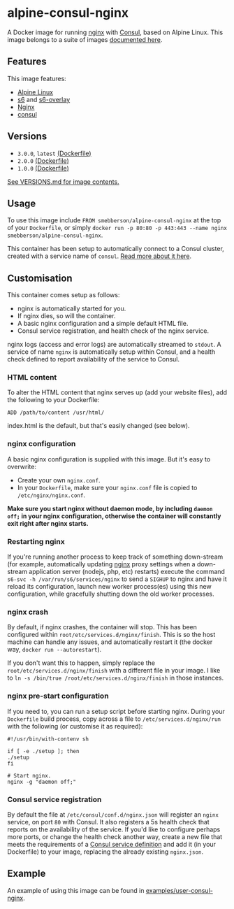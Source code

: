 # alpine-consul-nginx

A Docker image for running [nginx][nginx] with [Consul][consul], based on Alpine Linux.
This image belongs to a suite of images [documented here][dockeralpine].

## Features

This image features:

- [Alpine Linux][alpinelinux]
- [s6][s6] and [s6-overlay][s6overlay]
- [Nginx][nginx]
- [consul][consul]

## Versions

- `3.0.0`, `latest` [(Dockerfile)](https://github.com/smebberson/docker-alpine/blob/alpine-consul-nginx-v3.0.0/alpine-consul-nginx/Dockerfile)
- `2.0.0` [(Dockerfile)](https://github.com/smebberson/docker-alpine/blob/alpine-consul-nginx-v2.0.0/alpine-consul-nginx/Dockerfile)
- `1.0.0` [(Dockerfile)](https://github.com/smebberson/docker-alpine/blob/alpine-consul-nginx-v1.0.0/alpine-consul-nginx/Dockerfile)

[See VERSIONS.md for image contents.](https://github.com/smebberson/docker-alpine/blob/master/alpine-consul-nginx/VERSIONS.md)

## Usage

To use this image include `FROM smebberson/alpine-consul-nginx` at the top of your `Dockerfile`, or simply `docker run -p 80:80 -p 443:443 --name nginx smebberson/alpine-consul-nginx`.

This container has been setup to automatically connect to a Consul cluster, created with a service name of `consul`. [Read more about it here](https://github.com/smebberson/docker-alpine/tree/alpine-consul-ui-upgrades/alpine-consul).

## Customisation

This container comes setup as follows:

- nginx is automatically started for you.
- If nginx dies, so will the container.
- A basic nginx configuration and a simple default HTML file.
- Consul service registration, and health check of the nginx service.

nginx logs (access and error logs) are automatically streamed to `stdout`. A service of name `nginx` is automatically setup within Consul, and a health check defined to report availability of the service to Consul.

### HTML content

To alter the HTML content that nginx serves up (add your website files), add the following to your Dockerfile:

```
ADD /path/to/content /usr/html/
```

index.html is the default, but that's easily changed (see below).

### nginx configuration

A basic nginx configuration is supplied with this image. But it's easy to overwrite:

- Create your own `nginx.conf`.
- In your `Dockerfile`, make sure your `nginx.conf` file is copied to `/etc/nginx/nginx.conf`.

**Make sure you start nginx without daemon mode, by including `daemon off;` in your nginx configuration, otherwise the container will constantly exit right after nginx starts.**

### Restarting nginx

If you're running another process to keep track of something down-stream (for example, automatically updating [nginx][nginx] proxy settings when a down-stream application server (nodejs, php, etc) restarts) execute the command `s6-svc -h /var/run/s6/services/nginx` to send a `SIGHUP` to nginx and have it reload its configuration, launch new worker process(es) using this new configuration, while gracefully shutting down the old worker processes.

### nginx crash

By default, if nginx crashes, the container will stop. This has been configured within `root/etc/services.d/nginx/finish`. This is so the host machine can handle any issues, and automatically restart it (the docker way, `docker run --autorestart`).

If you don't want this to happen, simply replace the `root/etc/services.d/nginx/finish` with a different file in your image. I like to `ln -s /bin/true /root/etc/services.d/nginx/finish` in those instances.

### nginx pre-start configuration

If you need to, you can run a setup script before starting nginx. During your `Dockerfile` build process, copy across a file to `/etc/services.d/nginx/run` with the following (or customise it as required):

```
#!/usr/bin/with-contenv sh

if [ -e ./setup ]; then
./setup
fi

# Start nginx.
nginx -g "daemon off;"
```

### Consul service registration

By default the file at `/etc/consul/conf.d/nginx.json` will register an `nginx` service, on port `80` with Consul. It also registers a 5s health check that reports on the availability of the service. If you'd like to configure perhaps more ports, or change the health check another way, create a new file that meets the requirements of a [Consul service definition][consulservicedef] and add it (in your Dockerfile) to your image, replacing the already existing `nginx.json`.

## Example

An example of using this image can be found in [examples/user-consul-nginx][example].

[alpinelinux]: https://www.alpinelinux.org/
[consul]: https://consul.io/
[s6]: http://www.skarnet.org/software/s6/
[s6overlay]: https://github.com/just-containers/s6-overlay
[apache]: https://httpd.apache.org/
[dockeralpine]: https://github.com/smebberson/docker-alpine
[nginx]: http://nginx.org/
[consulservicedef]: https://www.consul.io/docs/agent/services.html
[example]: https://github.com/smebberson/docker-alpine/blob/master/examples/user-consul-nginx/Dockerfile
